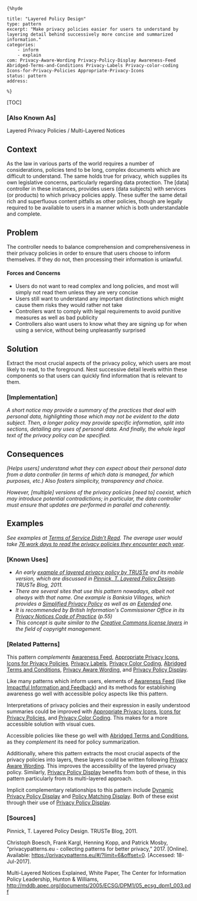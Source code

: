     {%hyde

    title: "Layered Policy Design"
    type: pattern
    excerpt: "Make privacy policies easier for users to understand by layering detail behind successively more concise and summarized information."
    categories:
        - inform
        - explain
    com: Privacy-Aware-Wording Privacy-Policy-Display Awareness-Feed Abridged-Terms-and-Conditions Privacy-Labels Privacy-color-coding Icons-for-Privacy-Policies Appropriate-Privacy-Icons
    status: pattern
    address:

    %}

[TOC]

### [Also Known As]
<!-- All other names the pattern is known by.-->

Layered Privacy Policies / Multi-Layered Notices

## Context
<!-- The situations in which the pattern may apply.-->
<!-- Aspects which constrain the solution, but are not modified by it. They affect the impact of different forces.-->

As the law in various parts of the world requires a number of considerations, policies tend to be long, complex documents which are difficult to understand. The same holds true for privacy, which supplies its own legislative concerns, particularly regarding data protection. The [data] controller in these instances, provides users (data subjects) with services (or products) to which privacy policies apply. These suffer the same detail rich and superfluous content pitfalls as other policies, though are legally required to be available to users in a manner which is both understandable and complete.

## Problem
<!-- The problem a pattern addresses, including a list of forces describing why a problem might be difficult to solve.-->

The controller needs to balance comprehension and comprehensiveness in their privacy policies in order to ensure that users choose to inform themselves. If they do not, then processing their information is unlawful.

#### Forces and Concerns
<!-- Implications in this problem which affect the appropriateness of a solution, and are affected by this pattern.-->
<!-- Forces should be highly visible for easy reference, where less obvious a dedicated section is recommended.-->

- Users do not want to read complex and long policies, and most will simply not read them unless they are very concise
- Users still want to understand any important distinctions which might cause them risks they would rather not take
- Controllers want to comply with legal requirements to avoid punitive measures as well as bad publicity
- Controllers also want users to know what they are signing up for when using a service, without being unpleasantly surprised

## Solution
<!-- A concise description of how the pattern addresses the problem.-->

Extract the most crucial aspects of the privacy policy, which users are most likely to read, to the foreground. Nest successive detail levels within these components so that users can quickly find information that is relevant to them.

<!--### [Structure]-->
<!--A detailed specification of the structural aspects of the pattern. A class diagram if applicable.-->



### [Implementation]
<!--Guidelines for implementing the pattern; code fragments; suggested PETS; policy fragments.-->

_A short notice may provide a summary of the practices that deal with personal data, highlighting those which may not be evident to the data subject. Then, a longer policy may provide specific information, split into sections, detailing any uses of personal data. And finally, the whole legal text of the privacy policy can be specified._

## Consequences
<!--The advantages (benefits) and disadvantages (liabilities) of applying the pattern.-->

_[Helps users] understand what they can expect about their personal data from a data controller (in terms of which data is managed, for which purposes, etc.)_ Also _fosters simplicity, transparency and choice._

_However, [multiple] versions of the privacy policies [need to] coexist, which may introduce potential contradictions; in particular, the data controller must ensure that updates are performed in parallel and coherently._

<!--### [Constraints]-->
<!-- limitations as a consequence of applying the pattern.-->



## Examples
<!--Motivational example to see how the pattern is applied.-->

_See examples at [Terms of Service Didn't Read](https://tosdr.org/). The average user would take [76 work days to read the privacy policies they encounter each year](http://www.theatlantic.com/technology/archive/2012/03/reading-the-privacy-policies-you-encounter-in-a-year-would-take-76-work-days/253851/)_.

### [Known Uses]
<!-- Pointers to various applications of the pattern.-->

- _An early [example of layered privacy policy by TRUSTe](http://www.truste.com/labs/layered-notice/short-notice/example-policy_SN.html) and its mobile version, which are discussed in [Pinnick, T. Layered Policy Design](http://www.truste.com/blog/2011/05/20/layered-policy-and-short-notice-design/). TRUSTe Blog, 2011._
- _There are several sites that use this pattern nowadays, albeit not always with that name. One example is Banksia Villages, which provides a [Simplified Privacy Policy](http://www.banksiavillage.com.au/simplified-privacy-policy/) as well as an [Extended](http://www.banksiavillage.com.au/privacy-statement/) one._
- _It is recommended by British Information's Commissioner Office in its [Privacy Notices Code of Practice](https://ico.org.uk/media/for-organisations/documents/1610/privacy_notices_cop.pdf) (p.55)_
- _This concept is quite similar to the [Creative Commons license layers](http://creativecommons.org/licenses/) in the field of copyright management._

<!--## See Also-->
<!-- Any pointers to relevant information, not contained in the subfields below.-->



### [Related Patterns]
<!-- Supporting and conflicting patterns-->

This pattern _complements_ [Awareness Feed](Awareness-Feed), [Appropriate Privacy Icons](Appropriate-Privacy-Icons), [Icons for Privacy Policies](Icons-for-Privacy-Policies), [Privacy Labels](Privacy-Labels), [Privacy Color Coding](Privacy-color-coding), [Abridged Terms and Conditions](Abridged-Terms-and-Conditions), [Privacy Aware Wording](Privacy-Aware-Wording), and [Privacy Policy Display](Privacy-Policy-Display).

Like many patterns which inform users, elements of [Awareness Feed](Awareness-Feed) (like [Impactful Information and Feedback](Impactful-Information-and-Feedback)) and its methods for establishing awareness go well with accessible policy aspects like this pattern.

Interpretations of privacy policies and their expression in easily understood summaries could be improved with [Appropriate Privacy Icons](Appropriate-Privacy-Icons), [Icons for Privacy Policies](Icons-for-Privacy-Policies), and [Privacy Color Coding](Privacy-color-coding). This makes for a more accessible solution with visual cues.

Accessible policies like these go well with [Abridged Terms and Conditions](Abridged-Terms-and-Conditions), as they _complement_ its need for policy summarization.

Additionally, where this pattern extracts the most crucial aspects of the privacy policies into layers, these layers could be written following [Privacy Aware Wording](Privacy-Aware-Wording). This improves the accessibility of the layered privacy policy. Similarly, [Privacy Policy Display](Privacy-Policy-Display) benefits from both of these, in this pattern particularly from its multi-layered approach.

Implicit complementary relationships to this pattern include [Dynamic Privacy Policy Display](Dynamic-Privacy-Policy-Display) and [Policy Matching Display](Policy-matching-display). Both of these exist through their use of [Privacy Policy Display](Privacy-Policy-Display).

### [Sources]
<!-- References to the original source of the pattern.-->

Pinnick, T. Layered Policy Design. TRUSTe Blog, 2011.

Christoph Boesch, Frank Kargl, Henning Kopp, and Patrick Mosby, “privacypatterns.eu - collecting patterns for better privacy,” 2017. [Online]. Available: https://privacypatterns.eu/#/?limit=6&offset=0. [Accessed: 18-Jul-2017].

Multi-Layered Notices Explained, White Paper, The Center for Information Policy Leadership, Hunton & Williams, http://mddb.apec.org/documents/2005/ECSG/DPM1/05_ecsg_dpm1_003.pdf

<!--## General Comments-->
<!-- Separate discussion on the pattern.-->



<!--## Tags-->
<!-- User definable descriptors for additional correlation.-->


